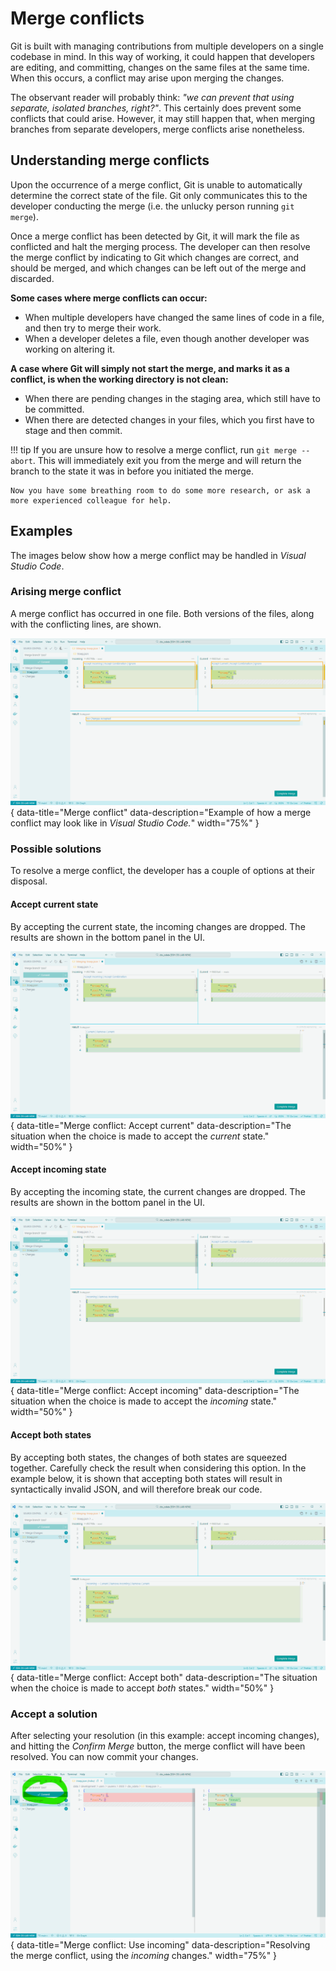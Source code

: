 # Merge conflicts

Git is built with managing contributions from multiple developers on a single codebase in mind. In this way of working, it could happen that developers are editing, and committing, changes on the same files at the same time. When this occurs, a conflict may arise upon merging the changes.

The observant reader will probably think: *"we can prevent that using separate, isolated branches, right?"*. This certainly does prevent some conflicts that could arise. However, it may still happen that, when merging branches from separate developers, merge conflicts arise nonetheless.

## Understanding merge conflicts

Upon the occurrence of a merge conflict, Git is unable to automatically determine the correct state of the file. Git only communicates this to the developer conducting the merge (i.e. the unlucky person running `git merge`). 

Once a merge conflict has been detected by Git, it will mark the file as conflicted and halt the merging process. The developer can then resolve the merge conflict by indicating to Git which changes are correct, and should be merged, and which changes can be left out of the merge and discarded.

**Some cases where merge conflicts can occur:**

* When multiple developers have changed the same lines of code in a file, and then try to merge their work.
* When a developer deletes a file, even though another developer was working on altering it.

**A case where Git will simply not start the merge, and marks it as a conflict, is when the working directory is not clean:**

* When there are pending changes in the staging area, which still have to be committed.
* When there are detected changes in your files, which you first have to stage and then commit.

!!! tip
    If you are unsure how to resolve a merge conflict, run `git merge --abort`. This will immediately exit you from the merge and will return the branch to the state it was in before you initiated the merge.
    
    Now you have some breathing room to do some more research, or ask a more experienced colleague for help.

## Examples

The images below show how a merge conflict may be handled in *Visual Studio Code*.

### Arising merge conflict

A merge conflict has occurred in one file. Both versions of the files, along with the conflicting lines, are shown.

![Merge conflict](../assets/images/merge_conflict.png){ data-title="Merge conflict" data-description="Example of how a merge conflict may look like in <i>Visual Studio Code.</i>" width="75%" }

### Possible solutions

To resolve a merge conflict, the developer has a couple of options at their disposal.

#### Accept current state

By accepting the current state, the incoming changes are dropped. The results are shown in the bottom panel in the UI.

![Merge conflict: Accept current](../assets/images/merge_conflict_option_current.png){ data-title="Merge conflict: Accept current" data-description="The situation when the choice is made to accept the <i>current</i> state." width="50%" }

#### Accept incoming state

By accepting the incoming state, the current changes are dropped. The results are shown in the bottom panel in the UI.

![Merge conflict: Accept incoming](../assets/images/merge_conflict_option_incoming.png){ data-title="Merge conflict: Accept incoming" data-description="The situation when the choice is made to accept the <i>incoming</i> state." width="50%" }

#### Accept both states

By accepting both states, the changes of both states are squeezed together. Carefully check the result when considering this option. In the example below, it is shown that accepting both states will result in syntactically invalid JSON, and will therefore break our code.

![Merge conflict: Accept both](../assets/images/merge_conflict_option_both.png){ data-title="Merge conflict: Accept both" data-description="The situation when the choice is made to accept <i>both</i> states." width="50%" }

### Accept a solution

After selecting your resolution (in this example: accept incoming changes), and hitting the *Confirm Merge* button, the merge conflict will have been resolved. You can now commit your changes.

![Merge conflict: Use incoming](../assets/images/merge_conflict_accept_incoming.png){ data-title="Merge conflict: Use incoming" data-description="Resolving the merge conflict, using the <i>incoming</i> changes." width="75%" }